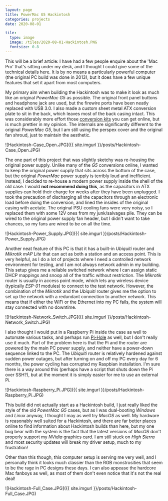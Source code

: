 ```yaml
---
layout: page
title: PowerMac G5 Hackintosh
categories: projects
date: 2020-08-01

tile:
  type: image
  image: /tiles/2020-08-01-Hackintosh.PNG
  fontsize: 0.8
---
```


This will be a brief article: I have had a few people enquire about the 'Mac Pro' that's sitting under my desk, and I thought I could give some of the technical details here. It is by no means a particularly powerful computer (the original PC build was done in 2013), but it does have a few unique features that set it apart from most computers.

My primary aim when building the Hackintosh was to make it look as much like an original *PowerMac G5* as possible. The original front panel buttons and headphone jack are used, but the firewire ports have been neatly replaced with USB 3.0. I also made a custom sheet metal ATX conversion plate to sit in the back, which leaves most of the back casing intact. This was considerably more effort those [conversion kits](https://www.thelaserhive.com/product/g5-atx-kit-psu-holder/) you can get online, but is much prettier in my opinion. The internals are significantly different to the original *PowerMac G5*, but I am still using the perspex cover and the original fan shroud, just to maintain the aesthetic.

![Hackintosh-Case_Open.JPG]({{ site.imgurl }}/posts/Hackintosh-Case_Open.JPG)

The one part of this project that was slightly sketchy was re-housing the original power supply. Unlike many of the *G5* conversions online, I wanted to keep the original power supply that sits across the bottom of the case, but the original *PowerMac* power supply is terribly loud and inefficient. Instead, I decided to re-house a modern power supply inside the shell of the old case. I would **not recommend doing this**, as the capacitors in ATX supplies can hold their charge for weeks after they have been unplugged. I took the precaution of discharging all the capacitors through an electronic load before doing the conversion, and lined the insides of the original casing with acetate. The original PSU cooling fans were very noisy, so I replaced them with some 12V ones from my junk/salvages pile. They can be wired to the original power supply fan header, but I didn't want to take chances, so my fans are wired to be on all the time.

![Hackintosh-Power_Supply.JPG]({{ site.imgurl }}/posts/Hackintosh-Power_Supply.JPG)

Another neat feature of this PC is that it has a built-in *Ubiquiti* router and *Mikrotik mAP Lite* that can act as both a station and an access point. This is very helpful, as I do a lot of projects where I need a controlled network environment for testing, and I am not always network admin in my building. This setup gives me a reliable switched network where I can assign static DHCP mappings and snoop all of the traffic without restriction. The *Mikrotik* router is usually in access point mode, which lets any wireless device (typically *ESP-01* modules) to connect to the test network. However, the combination of the *Mikrotik* and the *Ubiquiti* router gives me the option to set up the network with a redundant connection to another network. This means that if either the WiFi or the Ethernet into my PC fails, the system will stay connected with no downtime.

![Hackintosh-Network_Switch.JPG]({{ site.imgurl }}/posts/Hackintosh-Network_Switch.JPG)

I also thought I would put in a Raspberry Pi inside the case as well to automate various tasks, and perhaps run [Pi-Hole](https://pi-hole.net/) as well, but I don't really use it much. Part of the problem here is that the Pi and the router are powered by the main PC power supply, and neither have a power-down sequence linked to the PC. The *Ubiquiti* router is relatively hardened against sudden power outages, but after turning on and off my PC every day for 6 months, the power cycling has corrupted my Raspbian installation. I'm sure there is a way around this (perhaps have a script that shuts down the Pi over SSH?), but at the moment it is simply easier for me to use an external Pi.

![Hackintosh-Raspberry_Pi.JPG]({{ site.imgurl }}/posts/Hackintosh-Raspberry_Pi.JPG)

This build did not actually start as a Hackintosh build, I just really liked the style of the old *PowerMac G5* cases, but as I was dual-booting *Windows* and *Linux* anyway, I thought I may as well try *MacOS* as well. My hardware is reasonably well suited for a Hackintosh, and there are far better places online to find information about Hackintosh builds than here, but my one bug bear with the system is the fact that the latest versions of *MacOS* don't properly support my *NVidia* graphics card. I am still stuck on *High Sierra* and most security updates will break my driver setup, much to my frustration!

Other than this though, this computer setup is serving me very well, and I personally think it looks much classier than the RGB monstrosities that seem to be the rage in PC designs these days. I can also appease the hardcore Mac fanboys as well, as most of them don't even notice that it's not the real deal!

![Hackintosh-Full_Case.JPG]({{ site.imgurl }}/posts/Hackintosh-Full_Case.JPG)
